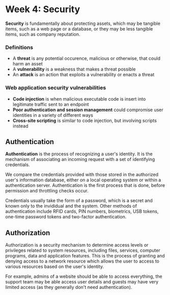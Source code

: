 # Week 4: Security

**Security** is fundamentally about protecting assets, which may be tangible items, such as a web page or a database, or they may be less tangible items, such as company reputation.

### Definitions
- A **threat** is any potential occurence, malicious or otherwise, that could harm an asset
- A **vulnerability** is a weakness that makes a threat possible
- An **attack** is an action that exploits a vulnerability or enacts a threat

### Web application security vulnerabilities
- **Code injection** is when malicious executable code is insert into legitimate traffic sent to an endpoint
- **Poor authentication and session management** could compromise user identities in a variety of different ways
- **Cross-site scripting** is similar to code injection, but involving scripts instead

## Authentication
**Authentication** is the process of recognizing a user's identity. It is the mechanism of associating an incoming request with a set of identifying credentials.

We compare the credentials provided with those stored in the authorized user's information database, either on a local operating system or within a authentication server. Authentication is the first process that is done, before permission and throttling checks occur.

Credentials usually take the form of a password, which is a secret and known only to the invididual and the system. Other methods of authentication include RFID cards, PIN numbers, biometrics, USB tokens, one-time password tokens and two-factor authentication.

## Authorization
Authorization is a security mechanism to determine access levels or privileges related to system resources, including files, services, computer programs, data and application features. This is the process of granting and denying access to a network resource which allows the user to access to various resources based on the user's identity.

For example, admins of a website should be able to access everything, the support team may be able access user details and guests may have very limited access (as they generally don't need authentication).